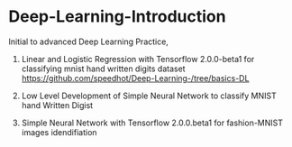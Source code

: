 # Deep-Learning-Introduction
Initial to advanced Deep Learning Practice,
1. Linear and Logistic Regression with Tensorflow 2.0.0-beta1 for classifying mnist hand written digits dataset https://github.com/speedhot/Deep-Learning-/tree/basics-DL 

2. Low Level Development of Simple Neural Network to classify MNIST hand Written Digist

3. Simple Neural Network with Tensorflow 2.0.0.beta1 for fashion-MNIST images idendifiation




